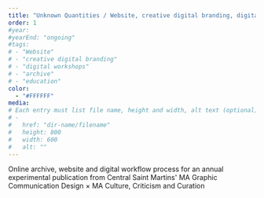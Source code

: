 ```yaml
---
title: "Unknown Quantities / Website, creative digital branding, digital workshops"
order: 1
#year: 
#yearEnd: "ongoing"
#tags: 
# - "Website"
# - "creative digital branding"
# - "digital workshops"
# - "archive" 
# - "education"
color: 
  - "#FFFFFF"
media: 
# Each entry must list file name, height and width, alt text (optional)
# -
#   href: "dir-name/filename"
#   height: 800
#   width: 600
#   alt: ""
---
```

Online archive, website and digital workflow process for an annual experimental publication from Central Saint Martins' MA Graphic Communication Design × MA Culture, Criticism and Curation
